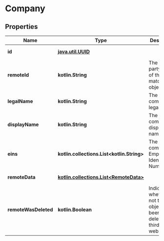 
# Company

## Properties
Name | Type | Description | Notes
------------ | ------------- | ------------- | -------------
**id** | [**java.util.UUID**](java.util.UUID.md) |  |  [optional] [readonly]
**remoteId** | **kotlin.String** | The third-party API ID of the matching object. |  [optional]
**legalName** | **kotlin.String** | The company&#39;s legal name. |  [optional]
**displayName** | **kotlin.String** | The company&#39;s display name. |  [optional]
**eins** | **kotlin.collections.List&lt;kotlin.String&gt;** | The company&#39;s Employer Identification Numbers. |  [optional]
**remoteData** | [**kotlin.collections.List&lt;RemoteData&gt;**](RemoteData.md) |  |  [optional] [readonly]
**remoteWasDeleted** | **kotlin.Boolean** | Indicates whether or not this object has been deleted by third party webhooks. |  [optional] [readonly]



